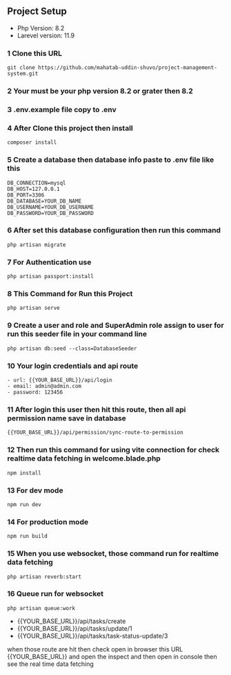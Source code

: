 ## Project Setup
 - Php Version: 8.2
 - Larevel version: 11.9 

### 1 Clone this URL
    git clone https://github.com/mahatab-uddin-shuvo/project-management-system.git
### 2 Your must be your php version 8.2 or grater then 8.2
### 3 .env.example file copy to .env 
### 4 After Clone this project then install 
    composer install
### 5 Create a database then database info paste to .env file like this 
    DB_CONNECTION=mysql
    DB_HOST=127.0.0.1
    DB_PORT=3306
    DB_DATABASE=YOUR_DB_NAME
    DB_USERNAME=YOUR_DB_USERNAME
    DB_PASSWORD=YOUR_DB_PASSWORD
    
### 6 After set this database configuration then run this command
    php artisan migrate
    
### 7 For Authentication use
    php artisan passport:install

### 8 This Command for Run this Project
    php artisan serve
    
### 9 Create a user and role and SuperAdmin role assign to user for run this seeder file in your command line
    php artisan db:seed --class=DatabaseSeeder 

### 10 Your login credentials and api route
    - url: {{YOUR_BASE_URL}}/api/login
    - email: admin@admin.com
    - password: 123456
    
### 11 After login this user then hit this route, then all api permission name save in database
    {{YOUR_BASE_URL}}/api/permission/sync-route-to-permission 

### 12 Then run this command for using vite connection for check realtime data fetching in welcome.blade.php
    npm install
    
### 13 For dev mode 
    npm run dev
    
### 14 For production mode 
    npm run build
    
### 15 When you use websocket, those command run for realtime data fetching     
    php artisan reverb:start
    
### 16 Queue run for websocket
    php artisan queue:work

 - {{YOUR_BASE_URL}}/api/tasks/create
 - {{YOUR_BASE_URL}}/api/tasks/update/1
 - {{YOUR_BASE_URL}}/api/tasks/task-status-update/3

when those route are hit then check open in browser this URL {{YOUR_BASE_URL}} and open the inspect and then open in console then see the real time data fetching



    

    



